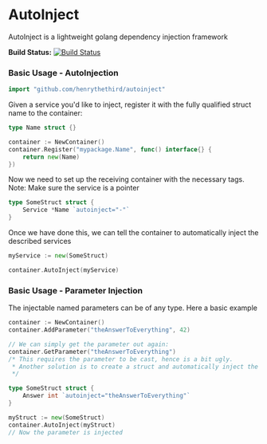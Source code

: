 # AutoInject

AutoInject is a lightweight golang dependency injection framework

**Build Status:** [![Build Status](https://travis-ci.org/owtorg/autoinject.svg?branch=master)](https://travis-ci.org/owtorg/autoinject)

### Basic Usage - AutoInjection

```go
import "github.com/henrythethird/autoinject"
```

Given a service you'd like to inject, register it with the fully qualified struct name to the container:
```go
type Name struct {}

container := NewContainer()
container.Register("mypackage.Name", func() interface{} {
    return new(Name)
})
```

Now we need to set up the receiving container with the necessary tags. Note: Make sure the service is a pointer
```go
type SomeStruct struct {
    Service *Name `autoinject="-"`
}
```

Once we have done this, we can tell the container to automatically inject the described services
```go
myService := new(SomeStruct)

container.AutoInject(myService)
```

### Basic Usage - Parameter Injection
The injectable named parameters can be of any type. Here a basic example

```go
container := NewContainer()
container.AddParameter("theAnswerToEverything", 42)

// We can simply get the parameter out again:
container.GetParameter("theAnswerToEverything")
/* This requires the parameter to be cast, hence is a bit ugly.
 * Another solution is to create a struct and automatically inject the named parameter:
 */

type SomeStruct struct {
    Answer int `autoinject="theAnswerToEverything"`
}

myStruct := new(SomeStruct)
container.AutoInject(myStruct)
// Now the parameter is injected
```

